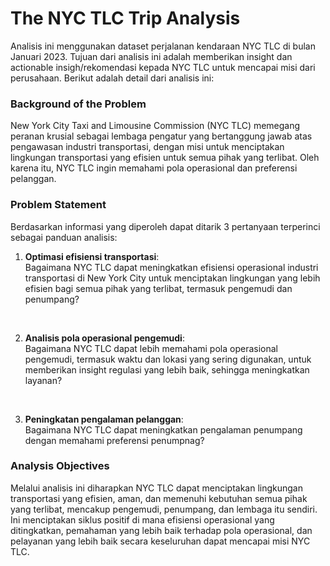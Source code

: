 # The NYC TLC Trip Analysis
Analisis ini menggunakan dataset perjalanan kendaraan NYC TLC di bulan Januari 2023. Tujuan dari analisis ini adalah memberikan insight dan actionable insigh/rekomendasi kepada NYC TLC untuk mencapai misi dari perusahaan. Berikut adalah detail dari analisis ini:

### **Background of the Problem**
New York City Taxi and Limousine Commission (NYC TLC) memegang peranan krusial sebagai lembaga pengatur yang bertanggung jawab atas pengawasan industri transportasi, dengan misi untuk menciptakan lingkungan transportasi yang efisien untuk semua pihak yang terlibat. Oleh karena itu, NYC TLC ingin memahami pola operasional dan preferensi pelanggan.

### **Problem Statement** 
Berdasarkan informasi yang diperoleh dapat ditarik 3 pertanyaan terperinci sebagai panduan analisis:
1. **Optimasi efisiensi transportasi**: <br/>
    Bagaimana NYC TLC dapat meningkatkan efisiensi operasional industri transportasi di New York City untuk menciptakan lingkungan yang lebih efisien bagi semua pihak yang terlibat, termasuk pengemudi dan penumpang?
 <br/>

2. **Analisis pola operasional pengemudi**: <br/>
    Bagaimana NYC TLC dapat lebih memahami pola operasional pengemudi, termasuk waktu dan lokasi yang sering digunakan, untuk memberikan insight regulasi yang lebih baik, sehingga meningkatkan layanan?
<br/>

3. **Peningkatan pengalaman pelanggan**: <br/>
    Bagaimana NYC TLC dapat meningkatkan pengalaman penumpang dengan memahami preferensi penumpnag?


### **Analysis Objectives**
Melalui analisis ini diharapkan NYC TLC dapat menciptakan lingkungan transportasi yang efisien, aman, dan memenuhi kebutuhan semua pihak yang terlibat, mencakup pengemudi, penumpang, dan lembaga itu sendiri. Ini menciptakan siklus positif di mana efisiensi operasional yang ditingkatkan, pemahaman yang lebih baik terhadap pola operasional, dan pelayanan yang lebih baik secara keseluruhan dapat mencapai misi NYC TLC.
